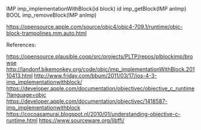IMP imp_implementationWithBlock(id block)
id imp_getBlock(IMP anImp)
BOOL imp_removeBlock(IMP anImp)

https://opensource.apple.com/source/objc4/objc4-709.1/runtime/objc-block-trampolines.mm.auto.html

References: 

https://opensource.plausible.coop/src/projects/PLTP/repos/plblockimp/browse
http://landonf.bikemonkey.org/code/objc/imp_implementationWithBlock.20110413.html
http://www.friday.com/bbum/2011/03/17/ios-4-3-imp_implementationwithblock/
https://developer.apple.com/documentation/objectivec/objective_c_runtime?language=objc
https://developer.apple.com/documentation/objectivec/1418587-imp_implementationwithblock
https://cocoasamurai.blogspot.nl/2010/01/understanding-objective-c-runtime.html
https://www.sourceware.org/libffi/
